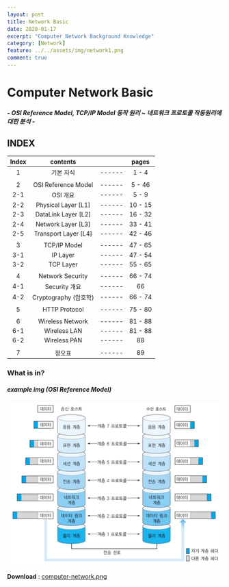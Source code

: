```yaml
---
layout: post
title: Network Basic
date: 2020-01-17
excerpt: "Computer Network Background Knowledge"
category: [Network]
feature: ../../assets/img/network1.png
comment: true
---
```


# Computer Network Basic
##### - OSI Reference Model, TCP/IP Model 동작 원리 ~ 네트워크 프로토콜 작동원리에 대한 분석 -

## INDEX

|Index|contents| |pages|
|:---:|:---:|:---:|:---:|
|1|기본 지식|------|1 - 4|
||
|2|OSI Reference Model|------|5 - 46|
|2-1|OSI 개요|------|5 - 9|
|2-2|Physical Layer [L1]|------|10 - 15|
|2-3|DataLink Layer [L2]|------|16 - 32|
|2-4|Network Layer [L3]|------|33 - 41|
|2-5|Transport Layer [L4]|------|42 - 46|
||
|3|TCP/IP Model|------|47 - 65|
|3-1|IP Layer|------|47 - 54|
|3-2|TCP Layer|------|55 - 65|
||
|4|Network Security|------|66 - 74|
|4-1|Security 개요|------|66|
|4-2|Cryptography (암호학)|------|66 - 74|
||
|5|HTTP Protocol|------|75 - 80|
||
|6|Wireless Network|------|81 - 88|
|6-1|Wireless LAN|------|81 - 88|
|6-2|Wireless PAN|------|88|
||
|7|정오표|------|89|

### What is in?
##### example img (OSI Reference Model)
![networkImg](../../assets/img/computer-network/image07.png)

**Download** : [computer-network.png](../../assets/ftp-files/Computer-Network.pdf)
